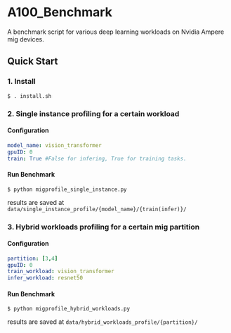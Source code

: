 # A100_Benchmark
A benchmark script for various deep learning workloads on Nvidia Ampere mig devices.

## Quick Start 

### 1. Install

```shell
$ . install.sh
```

### 2. Single instance profiling for a certain workload

#### Configuration

```yaml
model_name: vision_transformer
gpuID: 0
train: True #False for infering, True for training tasks.
```

#### Run Benchmark

```shell
$ python migprofile_single_instance.py
```

results are saved at `data/single_instance_profile/{model_name}/{train(infer)}/`

### 3. Hybrid workloads profiling for a certain mig partition

#### Configuration

```yaml
partition: [3,4]
gpuID: 0
train_workload: vision_transformer
infer_workload: resnet50
```

#### Run Benchmark

```shell
$ python migprofile_hybrid_workloads.py
```

results are saved at `data/hybrid_workloads_profile/{partition}/`

